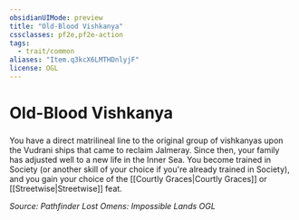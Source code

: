 ```yaml
---
obsidianUIMode: preview
title: "Old-Blood Vishkanya"
cssclasses: pf2e,pf2e-action
tags:
  - trait/common
aliases: "Item.q3kcX6LMTHDnlyjF"
license: OGL
---
```

# Old-Blood Vishkanya

### 






You have a direct matrilineal line to the original group of vishkanyas upon the Vudrani ships that came to reclaim Jalmeray. Since then, your family has adjusted well to a new life in the Inner Sea. You become trained in Society (or another skill of your choice if you're already trained in Society), and you gain your choice of the [[Courtly Graces|Courtly Graces]] or [[Streetwise|Streetwise]] feat.

*Source: Pathfinder Lost Omens: Impossible Lands*
*OGL*